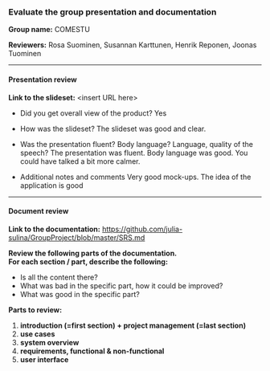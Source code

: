 ### Evaluate the group presentation and documentation

**Group name:** COMESTU

**Reviewers:** Rosa Suominen, Susannan Karttunen, Henrik Reponen, Joonas Tuominen

---
#### Presentation review

**Link to the slideset:** \<insert URL here\>

* Did you get overall view of the product?
  Yes

* How was the slideset?
  The slideset was good and clear.

* Was the presentation fluent? Body language? Language, quality of the speech?
  The presentation was fluent. Body language was good. You could have talked a bit more calmer.
 
* Additional notes and comments
  Very good mock-ups. The idea of the application is good
---
#### Document review

**Link to the documentation:** https://github.com/julia-sulina/GroupProject/blob/master/SRS.md

**Review the following parts of the documentation.**<BR/>
**For each section / part, describe the following:**
* Is all the content there?
* What was bad in the specific part, how it could be improved?
* What was good in the specific part?

**Parts to review:**

1. **introduction (=first section) + project management (=last section)**
1. **use cases**
1. **system overview**
1. **requirements, functional & non-functional**
1. **user interface**

